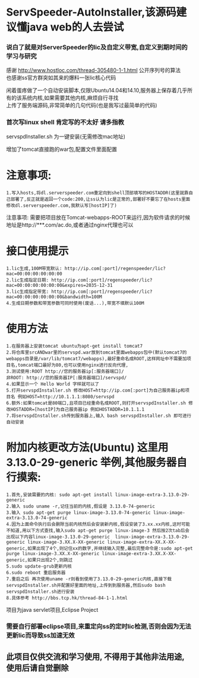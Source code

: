 # ServSpeeder-AutoInstaller,该源码建议懂java web的人去尝试
### 说白了就是对ServerSpeeder的lic及自定义带宽,自定义到期时间的学习与研究

感谢 http://www.hostloc.com/thread-305480-1-1.html 公开序列号的算法<br>
也感谢ss官方群突如其来的爆料一张lic核心代码<br>

闲着蛋疼做了一个自动安装脚本,仅限Ubuntu14.04和14.10,服务器上保存着几乎所有的该系统内核,如果需要其他内核,麻烦自行寻找<br>
上传了服务端源码,非常简单的几句代码(也是我写过最简单的代码)<br>

### 首次写linux shell 肯定写的不太好 请多指教

servspdInstaller.sh 为一键安装(无需修改mac地址)

增加了tomcat直接跑的war包,配置文件里面配置

# 注意事项:
    1.写入hosts,将dl.serverspeeder.com重定向到shell顶部填写的HOSTADDR(这里就靠自己部署了,反正就是返回一个code:200,让ss认为lic是正常的,部署好不要忘了在hosts里面修改dl.serverspeeder.com,我默认写[hostIP]了)
注意事项: 需要把项目放在Tomcat-webapps-ROOT来运行,因为软件请求的时候地址是http://***.com/ac.do,或者通过nginx代理也可以<br>

# 接口使用提示
    1.lic生成,100M带宽默认: http://ip.com[:port]/regenspeeder/lic?mac=00:00:00:00:00:00
    2.lic生成指定日期: http://ip.com[:port]/regenspeeder/lic?mac=00:00:00:00:00:00&expires=2035-12-31
    3.lic生成指定带宽: http://ip.com[:port]/regenspeeder/lic?mac=00:00:00:00:00:00&bandwidth=100M
    4.生成日期参数和带宽参数可同时使用(废话...),带宽不填默认100M

# 使用方法
    1.在服务器上安装tomcat ubuntu为apt-get install tomcat7
    2.将仓库里srcANDwar里的servspd.war放到tomcat里面webapps包中(默认tomcat7的webapps目录是/var/lib/tomcat7/webapps),最好重命名成ROOT,这样网址中不需要加项目名,tomcat端口最好为80,也可以使用nginx进行反向代理,
    3.测试使用:ROOT http://您的服务器ip[:服务器端口]/
    非ROOT: http://您的服务器IP[:服务器端口]/servspd/
    4.如果显示一个 Hello World 字样就可以了
    5.打开servspdInstaller.sh 修改HOST=http://ip.com[:port]为自己服务器ip和项目名 例如HOST=http://10.1.1.1:8080/servspd
    6.额外:如果tomcat是80端口,且项目已经重命名成ROOT,则打开servspdInstaller.sh 修改HOSTADDR=[hostIP]为自己服务器ip 例如HOSTADDR=10.1.1.1
    7.将servspdInstaller.sh传到服务器上,输入 bash servspdInstaller.sh 即可进行自动安装

# 附加内核更改方法(Ubuntu) 这里用 3.13.0-29-generic 举例,其他服务器自行摸索:
    1.首先,安装需要的内核: sudo apt-get install linux-image-extra-3.13.0-29-generic
    2.输入 sudo uname -r,记住当前的内核,假设是 3.13.0-74-generic
    3.输入 sudo apt-get purge linux-image-3.13.0-74-generic linux-image-extra-3.13.0-74-generic
    4.因为上面命令执行后会删除当前内核然后会安装新内核,假设安装了3.xx.xx内核,这时可能不知道,用以下方式查找,输入sudo apt-get purge linux-image-3 然后按2次tab后会出现以下内容linux-image-3.13.0-29-generic  linux-image-extra-3.13.0-29-generic linux-image-3.XX.X-XX-generic linux-image-extra-XX.X-XX-generic,如果出现了4个,则记住xx的数字,并继续输入完整,最后完整命令是:sudo apt-get purge linux-image-3.XX.X-XX-generic linux-image-extra-3.XX.X-XX-generic,如果只出现2个,则跳过
    5.sudo update-grub更新内核
    6.sudo reboot 重启服务器
    7.重启之后 再次使用uname -r则看到使用了3.13.0-29-generic内核,直接下载servspdInstaller.sh并配置好里面的地址,上传到到服务器,然后sudo bash servspdInstaller.sh进行安装
    8.具体参考 http://bbs.tcp.hk/thread-84-1-1.html


项目为java servlet项目,Eclipse Project<br>

### 需要自行部署eclipse项目,来重定向ss的定时lic检测,否则会因为无法更新lic而导致ss加速无效
## 此项目仅供交流和学习使用, 不得用于其他非法用途, 使用后请自觉删除